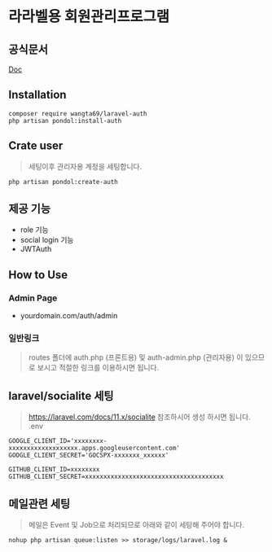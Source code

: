 # 라라벨용 회원관리프로그램
## 공식문서 
[Doc](https://www.onstory.fun/packages/laravel-auth)
## Installation
```
composer require wangta69/laravel-auth
php artisan pondol:install-auth
```
## Crate user
> 세팅이후 관리자용 계정을 세팅합니다.
```
php artisan pondol:create-auth
```

## 제공 기능
- role 기능
- social login 기능
- JWTAuth

## How to Use
### Admin Page
- yourdomain.com/auth/admin

### 일반링크
> routes 폴더에 auth.php (프론트용) 및 auth-admin.php (관리자용) 이 있으므로 보시고 적절한 링크를 이용하시면 됩니다.

## laravel/socialite 세팅
> https://laravel.com/docs/11.x/socialite 참조하시어 생성 하시면 됩니다.
.env
```
GOOGLE_CLIENT_ID='xxxxxxxx-xxxxxxxxxxxxxxxxxxx.apps.googleusercontent.com'
GOOGLE_CLIENT_SECRET='GOCSPX-xxxxxxx_xxxxxx'

GITHUB_CLIENT_ID=xxxxxxxx
GITHUB_CLIENT_SECRET=xxxxxxxxxxxxxxxxxxxxxxxxxxxxxxxxxxxxxx
```

## 메일관련 세팅
> 메일은 Event 및 Job으로 처리되므로 아래와 같이 세팅해 주어야 합니다.
```
nohup php artisan queue:listen >> storage/logs/laravel.log &
```
